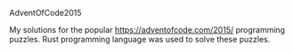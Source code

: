 AdventOfCode2015

My solutions for the popular https://adventofcode.com/2015/ programming puzzles. Rust programming language was used to solve these puzzles.


